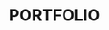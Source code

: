 ---
layout: portfolio
title: PORTFOLIO
permalink: /portfolio/

titles:
    - Etec Automation Oy
    - aurinkovoimala.net
    - GEF Vision for Desktops
    - GEF Vision - Janakkala
    - GEF Vision - Hesburger
    - GEF Vision - Aalto
    - GEF Vision - AS Sähkö
    - GEF Vision - HUB Logistics
    - GEF Vision - Kyminjoen Ravintolapalvelut
    - GEF Vision - Lumme Energia
    - GEF Vision - Micropolis
    - GEF Vision - OSAO
    - GEF Vision - City of Seinäjoki
    - GEF Vision - Tampere Talo
    - GEF Vision - Valtimo
    - GEF Vision - Lämpöpartio
    - GEF Vision - Dermosil
    - GEF Vision - Ruokkeen Lomakylä
    - GEF Vision - Matka24
    - GEF Vision - Imatran Seudun Sähkö
    - GEF Vision - Autosalpa
    - GEF Vision - School in Simpele

images:
    - /static/portfolio/etec.jpg
    - /static/portfolio/aurinkovoimala-net.jpg
    - /static/portfolio/desktop-vision.jpg
    - /static/portfolio/janakkala.jpg
    - /static/portfolio/hesburger.jpg
    - /static/portfolio/aalto.jpg
    - /static/portfolio/as-sahko.jpg
    - /static/portfolio/hub-logistics.jpg
    - /static/portfolio/kyminjoen-ravintolapalvelut.jpg
    - /static/portfolio/lumme-energia.jpg
    - /static/portfolio/micropolis.jpg
    - /static/portfolio/osao.jpg
    - /static/portfolio/seinajoki.jpg
    - /static/portfolio/tampere-talo.jpg
    - /static/portfolio/valtimo.jpg
    - /static/portfolio/lampopartio.jpg
    - /static/portfolio/dermosil.jpg
    - /static/portfolio/ruokkeen-lomakyla.jpg
    - /static/portfolio/matka24.jpg
    - /static/portfolio/iss.jpg
    - /static/portfolio/autosalpa.jpg
    - /static/portfolio/simpele-koulu.jpg

texts:
    - >-
        Website for <strong>Etec Automation Oy</strong>.
        Based on CMS <strong>Concrete5</strong>. Layout design and coding.
    - >-
        Promo website for largest power plant in Finland.
        Based on CMS <strong>Concrete5</strong>. Layout design and coding
    - Layout design and coding.
    - Layout design and coding.
    - HTML5 programming.
    - Layout design and coding.
    - Layout design and coding.
    - Layout design and coding.
    - Layout design and coding.
    - Layout design and coding.
    - Layout design and coding.
    - Layout design and coding.
    - Layout design and coding.
    - Layout design and coding.
    - Layout design and coding.
    - Layout design and coding.
    - Layout design and coding.
    - Layout design and coding.
    - Layout design and coding.
    - Layout design and coding.
    - Layout design (partly) and coding.
    - Layout design and coding.

url-descriptions:
    - http://www.etec.fi
    - http://www.aurinkovoimala.net
    - Private webpages
    - Private webpage
    - Private webpage
    - Private webpage
    - Private webpage
    - Private webpage
    - Private webpage
    - Private webpage
    - Private webpage
    - Private webpage
    - Private webpage
    - Private webpage
    - Private webpage
    - Private webpage
    - Private webpage
    - Private webpage
    - Monitoring webpage
    - Private webpage
    - Private webpage
    - Private webpage

urls:
    - http://www.etec.fi
    - http://www.aurinkovoimala.net
    - false
    - false
    - false
    - false
    - false
    - false
    - false
    - false
    - false
    - false
    - false
    - false
    - false
    - false
    - false
    - false
    - https://vision.gef.fi/0361eb72-5b37-45f9-af56-72045562ef40/
    - false
    - false
    - false
---